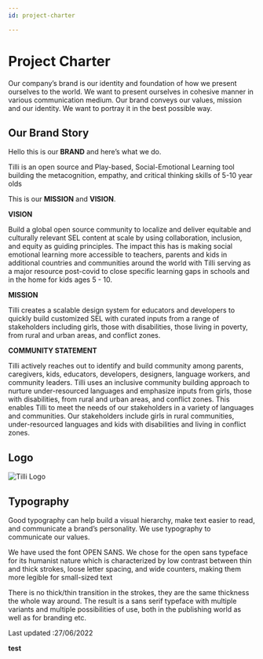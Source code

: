 ```yaml
---
id: project-charter

---
```


# Project Charter

Our company’s brand is our identity and foundation of how we present ourselves to the world. We want to present ourselves in cohesive manner in various communication medium. Our brand conveys our values, mission and our identity. We want to portray it in the best possible way.

## Our Brand Story

Hello this is our **BRAND** and here’s what we do.

Tilli  is an open source and Play-based, Social-Emotional Learning tool building the metacognition, empathy, and critical thinking skills of 5-10 year olds

This is our **MISSION** and **VISION**.

**VISION**

Build a global open source community to localize and deliver equitable and culturally relevant SEL content at scale by using collaboration, inclusion, and equity as guiding principles. The impact this has is making social emotional learning more accessible to teachers, parents and kids in additional countries and communities around the world with Tilli serving as a major resource post-covid to close specific learning gaps in schools and in the home for kids ages 5 - 10.

**MISSION**

Tilli creates a scalable design system for educators and developers to quickly build customized SEL with curated inputs from a range of stakeholders including girls, those with disabilities, those living in poverty, from rural and urban areas, and conflict zones.

**COMMUNITY STATEMENT**

Tilli actively reaches out to identify and build community among parents, caregivers, kids, educators, developers, designers, language workers, and community leaders. Tilli uses an inclusive community building approach to nurture under-resourced languages and emphasize inputs from girls, those with disabilities, from rural and urban areas, and conflict zones. This enables Tilli to meet the needs of our stakeholders in a variety of languages and communities. Our stakeholders include girls in rural communities, under-resourced languages and kids with disabilities and living in conflict zones.

## Logo

![Tilli Logo](https://tilli.teqbahn.com/tilli/media/logos.ce9f7e7b.png "tilli logo")

## Typography

Good typography can help build a visual hierarchy, make text easier to read, and communicate a brand’s personality. We use typography to communicate our values.

We have used the font OPEN SANS. We chose for the open sans typeface for its humanist nature which is characterized by low contrast between thin and thick strokes, loose letter spacing, and wide counters, making them more legible for small-sized text

There is no thick/thin transition in the strokes, they are the same thickness the whole way around. The result is a sans serif typeface with multiple variants and multiple possibilities of use, both in the publishing world as well as for branding etc.


Last updated :27/06/2022

**test**
